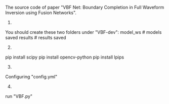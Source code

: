 The source code of paper "VBF Net: Boundary Completion in Full Waveform Inversion using Fusion Networks".

1.
You should create these two folders under "VBF-dev":
model_ws # models saved
results  # results saved

2.
pip install scipy
pip install opencv-python
pip install lpips

3.
Configuring "config.yml"

4.
run "VBF.py"
